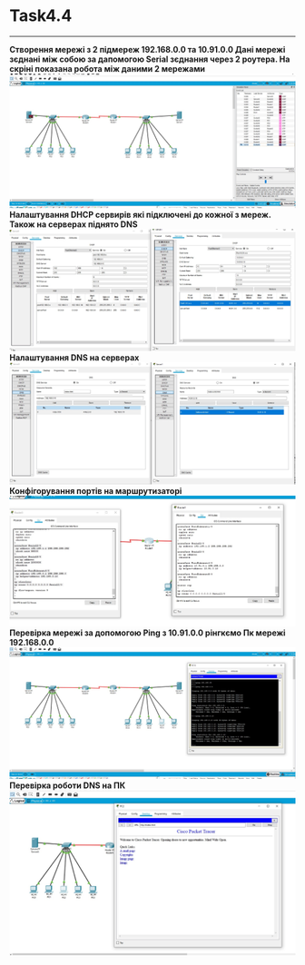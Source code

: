 # Task4.4
***
__Створення мережі з 2 підмереж 192.168.0.0 та 10.91.0.0 Дані мережі зєднані між собою за дапомогою Serial зєднання через 2 роутера. На скріні показана робота між даними 2 мережами__
![](images/1.jpg)
__Налаштування DHCP сервирів які підключені до кожної з мереж. Також на серверах піднято DNS__
![](images/2.jpg)
__Налаштування DNS на серверах__
![](images/3.jpg)
__Конфігорування портів на маршрутизаторі__
![](images/4.jpg)
__Перевірка мережі за допомогою Ping з 10.91.0.0 рінгкємо Пк мережі 192.168.0.0__
![](images/5.jpg)
__Перевірка роботи DNS на ПК__
![](images/6.jpg)